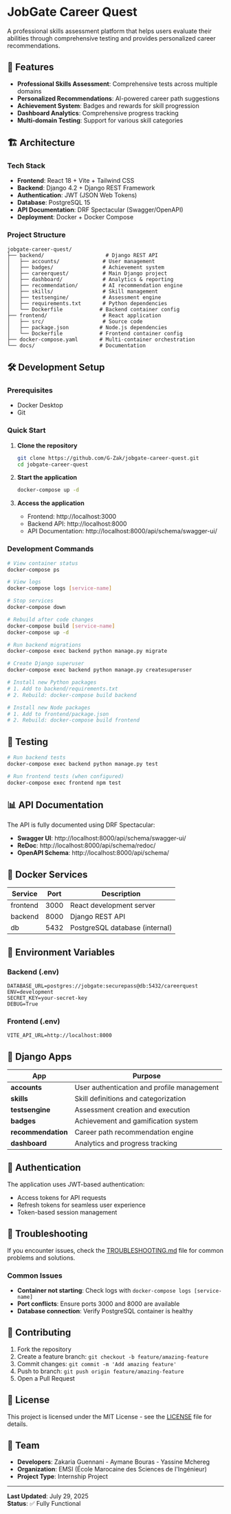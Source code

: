 # JobGate Career Quest

A professional skills assessment platform that helps users evaluate their abilities through comprehensive testing and provides personalized career recommendations.

## 🚀 Features

- **Professional Skills Assessment**: Comprehensive tests across multiple domains
- **Personalized Recommendations**: AI-powered career path suggestions
- **Achievement System**: Badges and rewards for skill progression
- **Dashboard Analytics**: Comprehensive progress tracking
- **Multi-domain Testing**: Support for various skill categories

## 🏗️ Architecture

### Tech Stack
- **Frontend**: React 18 + Vite + Tailwind CSS
- **Backend**: Django 4.2 + Django REST Framework
- **Authentication**: JWT (JSON Web Tokens)
- **Database**: PostgreSQL 15
- **API Documentation**: DRF Spectacular (Swagger/OpenAPI)
- **Deployment**: Docker + Docker Compose

### Project Structure
```
jobgate-career-quest/
├── backend/                    # Django REST API
│   ├── accounts/              # User management
│   ├── badges/                # Achievement system
│   ├── careerquest/           # Main Django project
│   ├── dashboard/             # Analytics & reporting
│   ├── recommendation/        # AI recommendation engine
│   ├── skills/                # Skill management
│   ├── testsengine/           # Assessment engine
│   ├── requirements.txt       # Python dependencies
│   └── Dockerfile            # Backend container config
├── frontend/                  # React application
│   ├── src/                   # Source code
│   ├── package.json          # Node.js dependencies
│   └── Dockerfile            # Frontend container config
├── docker-compose.yaml       # Multi-container orchestration
└── docs/                     # Documentation
```

## 🛠️ Development Setup

### Prerequisites
- Docker Desktop
- Git

### Quick Start

1. **Clone the repository**
   ```bash
   git clone https://github.com/G-Zak/jobgate-career-quest.git
   cd jobgate-career-quest
   ```

2. **Start the application**
   ```bash
   docker-compose up -d
   ```

3. **Access the application**
   - Frontend: http://localhost:3000
   - Backend API: http://localhost:8000
   - API Documentation: http://localhost:8000/api/schema/swagger-ui/

### Development Commands

```bash
# View container status
docker-compose ps

# View logs
docker-compose logs [service-name]

# Stop services
docker-compose down

# Rebuild after code changes
docker-compose build [service-name]
docker-compose up -d

# Run backend migrations
docker-compose exec backend python manage.py migrate

# Create Django superuser
docker-compose exec backend python manage.py createsuperuser

# Install new Python packages
# 1. Add to backend/requirements.txt
# 2. Rebuild: docker-compose build backend

# Install new Node packages
# 1. Add to frontend/package.json
# 2. Rebuild: docker-compose build frontend
```

## 🧪 Testing

```bash
# Run backend tests
docker-compose exec backend python manage.py test

# Run frontend tests (when configured)
docker-compose exec frontend npm test
```

## 📊 API Documentation

The API is fully documented using DRF Spectacular:
- **Swagger UI**: http://localhost:8000/api/schema/swagger-ui/
- **ReDoc**: http://localhost:8000/api/schema/redoc/
- **OpenAPI Schema**: http://localhost:8000/api/schema/

## 🐳 Docker Services

| Service | Port | Description |
|---------|------|-------------|
| frontend | 3000 | React development server |
| backend | 8000 | Django REST API |
| db | 5432 | PostgreSQL database (internal) |

## 🔧 Environment Variables

### Backend (.env)
```env
DATABASE_URL=postgres://jobgate:securepass@db:5432/careerquest
ENV=development
SECRET_KEY=your-secret-key
DEBUG=True
```

### Frontend (.env)
```env
VITE_API_URL=http://localhost:8000
```

## 📁 Django Apps

| App | Purpose |
|-----|---------|
| **accounts** | User authentication and profile management |
| **skills** | Skill definitions and categorization |
| **testsengine** | Assessment creation and execution |
| **badges** | Achievement and gamification system |
| **recommendation** | Career path recommendation engine |
| **dashboard** | Analytics and progress tracking |

## 🔐 Authentication

The application uses JWT-based authentication:
- Access tokens for API requests
- Refresh tokens for seamless user experience
- Token-based session management

## 🐛 Troubleshooting

If you encounter issues, check the [TROUBLESHOOTING.md](./TROUBLESHOOTING.md) file for common problems and solutions.

### Common Issues
- **Container not starting**: Check logs with `docker-compose logs [service-name]`
- **Port conflicts**: Ensure ports 3000 and 8000 are available
- **Database connection**: Verify PostgreSQL container is healthy

## 🤝 Contributing

1. Fork the repository
2. Create a feature branch: `git checkout -b feature/amazing-feature`
3. Commit changes: `git commit -m 'Add amazing feature'`
4. Push to branch: `git push origin feature/amazing-feature`
5. Open a Pull Request

## 📝 License

This project is licensed under the MIT License - see the [LICENSE](LICENSE) file for details.

## 👥 Team

- **Developers**: Zakaria Guennani - Aymane Bouras - Yassine Mchereg
- **Organization**: EMSI (École Marocaine des Sciences de l'Ingénieur)
- **Project Type**: Internship Project

---

**Last Updated**: July 29, 2025  
**Status**: ✅ Fully Functional
